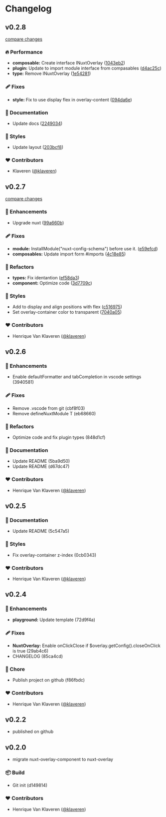 # Changelog

## v0.2.8

[compare changes](https://github.com/klaveren/NuxtOverlay/compare/v0.2.7...v0.2.8)


### 🔥 Performance

  - **composable:** Create interface INuxtOverlay ([1043eb2](https://github.com/klaveren/NuxtOverlay/commit/1043eb2))
  - **plugin:** Update to import module interface from compasables ([d4ac25c](https://github.com/klaveren/NuxtOverlay/commit/d4ac25c))
  - **type:** Remove INuxtOverlay ([1e54281](https://github.com/klaveren/NuxtOverlay/commit/1e54281))

### 🩹 Fixes

  - **style:** Fix to use display flex in overlay-content ([094da6e](https://github.com/klaveren/NuxtOverlay/commit/094da6e))

### 📖 Documentation

  - Update docs ([2249034](https://github.com/klaveren/NuxtOverlay/commit/2249034))

### 🎨 Styles

  - Update layout ([203bcf8](https://github.com/klaveren/NuxtOverlay/commit/203bcf8))

### ❤️  Contributors

- Klaveren ([@klaveren](http://github.com/klaveren))

## v0.2.7

[compare changes](https://github.com/klaveren/NuxtOverlay/compare/v0.2.6...v0.2.7)


### 🚀 Enhancements

  - Upgrade nuxt ([99a660b](https://github.com/klaveren/NuxtOverlay/commit/99a660b))

### 🩹 Fixes

  - **module:** InstallModule("nuxt-config-schema") before use it. ([e59efcd](https://github.com/klaveren/NuxtOverlay/commit/e59efcd))
  - **composables:** Update import form #imports ([4c18e85](https://github.com/klaveren/NuxtOverlay/commit/4c18e85))

### 💅 Refactors

  - **types:** Fix identantion ([ef58da3](https://github.com/klaveren/NuxtOverlay/commit/ef58da3))
  - **component:** Optimize code ([3d7709c](https://github.com/klaveren/NuxtOverlay/commit/3d7709c))

### 🎨 Styles

  - Add to display and align positions with flex ([c516975](https://github.com/klaveren/NuxtOverlay/commit/c516975))
  - Set overlay-container color to transparent ([7040a05](https://github.com/klaveren/NuxtOverlay/commit/7040a05))

### ❤️  Contributors

- Henrique Van Klaveren ([@klaveren](http://github.com/klaveren))

## v0.2.6


### 🚀 Enhancements

  - Enable defaultFormatter and tabCompletion in vscode settings (3940581)

### 🩹 Fixes

  - Remove .vscode from git (cbf8f03)
  - Remove defineNuxtModule T (eb68660)

### 💅 Refactors

  - Optimize code and fix plugin types (848d1cf)

### 📖 Documentation

  - Update README (5ba9d50)
  - Update README (d67dc47)

### ❤️  Contributors

- Henrique Van Klaveren ([@klaveren](http://github.com/klaveren))

## v0.2.5


### 📖 Documentation

  - Update README (5c547a5)

### 🎨 Styles

  - Fix overlay-container z-index (0cb0343)

### ❤️  Contributors

- Henrique Van Klaveren ([@klaveren](http://github.com/klaveren))

## v0.2.4


### 🚀 Enhancements

  - **playground:** Update template (72d9f4a)

### 🩹 Fixes

  - **NuxtOverlay:** Enable onClickClose if $overlay.getConfig().closeOnClick is true (29ab4c6)
  - CHANGELOG (85ca4cd)

### 🏡 Chore

  - Publish project on github (f86fbdc)

### ❤️  Contributors

- Henrique Van Klaveren ([@klaveren](http://github.com/klaveren))

## v0.2.2

- published on github

## v0.2.0

- migrate nuxt-overlay-component to nuxt-overlay

### 📦 Build

- Git init (d149814)

### ❤️  Contributors

- Henrique Van Klaveren ([@klaveren](http://github.com/klaveren))